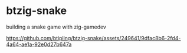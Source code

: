 # btzig-snake
 building a snake game with zig-gamedev 

 https://github.com/btipling/btzig-snake/assets/249641/9dfac8b6-2fd4-4a64-ae1a-92e0d27b647a
